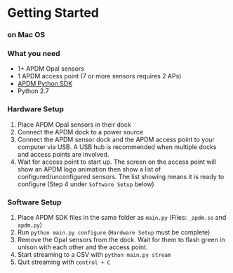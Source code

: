 # Getting Started
### on Mac OS

### What you need
* 1+ APDM Opal sensors
* 1 APDM access point (7 or more sensors requires 2 APs)
* [APDM Python SDK](http://share.apdm.com/libraries/release/apdm_sdk.zip)
* Python 2.7

### Hardware Setup
1. Place APDM Opal sensors in their dock
2. Connect the APDM dock to a power source
3. Connect the APDM sensor dock and the APDM access point to your computer via USB. A USB hub is recommended when multiple docks and access points are involved.
4. Wait for access point to start up. The screen on the access point will show an APDM logo animation then show a list of configured/unconfigured sensors. The list showing means it is ready to configure (Step 4 under `Software Setup` below)

### Software Setup
1. Place APDM SDK files in the same folder as `main.py` (Files: `_apdm.so` and `apdm.py`)
2. Run `python main.py configure` (`Hardware Setup` must be complete)
3. Remove the Opal sensors from the dock. Wait for them to flash green in unison with each other and the access point.
4. Start streaming to a CSV with `python main.py stream`
5. Quit streaming with `control + C`